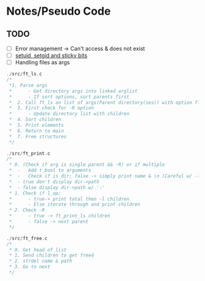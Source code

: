 # Notes/Pseudo Code

## TODO

- [ ] Error management -> Can't access & does not exist
- [ ] [setuid, setgid and sticky bits](https://linuxconfig.org/how-to-use-special-permissions-the-setuid-setgid-and-sticky-bits)
- [ ] Handling files as args

```c
./src/ft_ls.c
/*
 *1. Parse args
 *		- Get directory args into linked arglist
 *		- If sort options, sort parents first
 * 	2. Call ft_ls on list of args(Parent directory(ies)) with option flags
 * 	3. First check for -R option
 * 		- Update directory list with children
 * 	4. Sort children
 * 	5. Print elements
 * 	6. Return to main
 *  7. Free structures
 */

./src/ft_print.c
/*
 * 0. (Check if arg is single parent && -R) or if multiple
 * 	-	Add t_bool to arguments
 *  -	Check if is_dir; false -> simply print name & \n (Careful w/ -l)
 *  - true don't display dir->path
 *  - false display dir->path w/ ':'
 * 1. Check if l_op;
 * 		- true-> print total then -l children
 * 		- Else iterate through and print children
 * 2. Check -R
 * 		- true -> ft_print_ls children
 * 		- false -> next parent
 */

./src/ft_free.c
/*
 * 0. Get head of list
 * 1. Send children to get freed
 * 2. strdel name & path
 * 3. Go to next
 */
```
